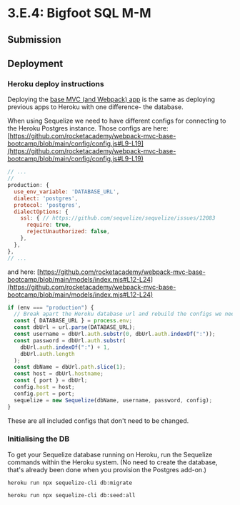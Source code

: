 # 3.E.4: Bigfoot SQL M-M

## Submission



## Deployment

### Heroku deploy instructions

Deploying the [base MVC (and Webpack) app](https://github.com/rocketacademy/webpack-mvc-base-bootcamp) is the same as deploying previous apps to Heroku with one difference- the database.

When using Sequelize we need to have different configs for connecting to the Heroku Postgres instance. Those configs are here: [https://github.com/rocketacademy/webpack-mvc-base-bootcamp/blob/main/config/config.js#L9-L19](https://github.com/rocketacademy/webpack-mvc-base-bootcamp/blob/main/config/config.js#L9-L19)

```javascript
// ...
//
production: {
  use_env_variable: 'DATABASE_URL',
  dialect: 'postgres',
  protocol: 'postgres',
  dialectOptions: {
    ssl: { // https://github.com/sequelize/sequelize/issues/12083
      require: true,
      rejectUnauthorized: false,
    },
  },
},
// ...
```

and here: [https://github.com/rocketacademy/webpack-mvc-base-bootcamp/blob/main/models/index.mjs#L12-L24](https://github.com/rocketacademy/webpack-mvc-base-bootcamp/blob/main/models/index.mjs#L12-L24)

```javascript
if (env === "production") {
  // Break apart the Heroku database url and rebuild the configs we need
  const { DATABASE_URL } = process.env;
  const dbUrl = url.parse(DATABASE_URL);
  const username = dbUrl.auth.substr(0, dbUrl.auth.indexOf(":"));
  const password = dbUrl.auth.substr(
    dbUrl.auth.indexOf(":") + 1,
    dbUrl.auth.length
  );
  const dbName = dbUrl.path.slice(1);
  const host = dbUrl.hostname;
  const { port } = dbUrl;
  config.host = host;
  config.port = port;
  sequelize = new Sequelize(dbName, username, password, config);
}
```

These are all included configs that don't need to be changed.

### Initialising the DB

To get your Sequelize database running on Heroku, run the Sequelize commands within the Heroku system. (No need to create the database, that's already been done when you provision the Postgres add-on.)

```
heroku run npx sequelize-cli db:migrate
```

```
heroku run npx sequelize-cli db:seed:all
```
